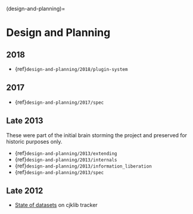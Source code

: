(design-and-planning)=

# Design and Planning

## 2018

- {ref}`design-and-planning/2018/plugin-system`

## 2017

- {ref}`design-and-planning/2017/spec`

## Late 2013

These were part of the initial brain storming the project and preserved for historic purposes only.

- {ref}`design-and-planning/2013/extending`
- {ref}`design-and-planning/2013/internals`
- {ref}`design-and-planning/2013/information_liberation`
- {ref}`design-and-planning/2013/spec`

## Late 2012

- [State of datasets] on cjklib tracker

[state of datasets]: https://github.com/cburgmer/cjklib/issues/3

